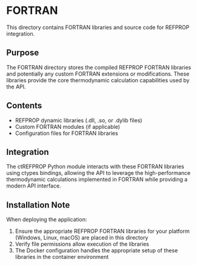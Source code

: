 # FORTRAN

This directory contains FORTRAN libraries and source code for REFPROP integration.

## Purpose

The FORTRAN directory stores the compiled REFPROP FORTRAN libraries and potentially any custom FORTRAN extensions or modifications. These libraries provide the core thermodynamic calculation capabilities used by the API.

## Contents

- REFPROP dynamic libraries (.dll, .so, or .dylib files)
- Custom FORTRAN modules (if applicable)
- Configuration files for FORTRAN libraries

## Integration

The ctREFPROP Python module interacts with these FORTRAN libraries using ctypes bindings, allowing the API to leverage the high-performance thermodynamic calculations implemented in FORTRAN while providing a modern API interface.

## Installation Note

When deploying the application:
1. Ensure the appropriate REFPROP FORTRAN libraries for your platform (Windows, Linux, macOS) are placed in this directory
2. Verify file permissions allow execution of the libraries
3. The Docker configuration handles the appropriate setup of these libraries in the container environment